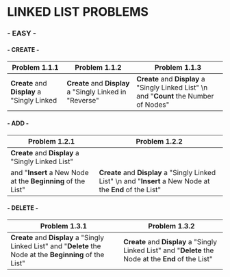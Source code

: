 # LINKED LIST PROBLEMS 

### - EASY -

#### - CREATE - 

Problem 1.1.1 | Problem 1.1.2 | Problem 1.1.3
--------------- | --------------- | ---------------
**Create** and **Display**	 a "Singly Linked | **Create** and **Display** a "Singly Linked in "Reverse" | **Create** and **Display** a "Singly Linked List" \n and "**Count** the Number of Nodes" | 

#### - ADD -

Problem 1.2.1 | Problem 1.2.2 | 
--------------- | --------------- 
**Create** and **Display** a "Singly Linked List" | 
and "**Insert** a New Node at the **Beginning** of the List" | **Create** and **Display** a "Singly Linked List" \n and "**Insert** a New Node at the **End** of the List" | 


#### - DELETE - 

Problem 1.3.1 | Problem 1.3.2 |
--------------- | ---------------
**Create** and **Display** a "Singly Linked List" and "**Delete** the Node at the **Beginning** of the List" | **Create** and **Display** a "Singly Linked List" and "**Delete** the Node at the **End** of the List" 